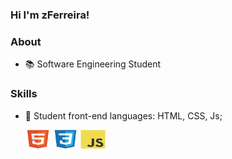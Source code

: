 ### Hi I'm zFerreira! 

### About
- 📚 Software Engineering Student

### Skills
- 🔮 Student front-end languages: HTML, CSS, Js;

    <img align="center" alt="zFerreira-HTML" height="30" width="40" src="https://raw.githubusercontent.com/devicons/devicon/master/icons/html5/html5-original.svg">
    <img align="center" alt="zFerreira-CSS" height="30" width="40" src="https://raw.githubusercontent.com/devicons/devicon/master/icons/css3/css3-original.svg">
    <img align="center" alt="zFerreira-CSS" height="30" width="40" src="https://raw.githubusercontent.com/devicons/devicon/master/icons/javascript/javascript-original.svg">


<!--**zFerreira61/zFerreira61** is a ✨ _special_ ✨ repository because its `README.md` (this file) appears on your GitHub profile.

Here are some ideas to get you started:

- 🔭 I’m currently working on ...
- 🌱 I’m currently learning ...
- 👯 I’m looking to collaborate on ...
- 🤔 I’m looking for help with ...
- 💬 Ask me about ...
- 📫 How to reach me: ...
- 😄 Pronouns: ...
- ⚡ Fun fact: ...
-->
